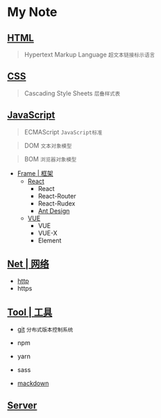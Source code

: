 # My Note
## [HTML]()
> Hypertext Markup Language `超文本链接标示语言`

## [CSS]()
> Cascading Style Sheets `层叠样式表`

## [JavaScript]()
> ECMAScript `JavaScript标准`

> DOM `文本对象模型`

> BOM `浏览器对象模型`

- [Frame | 框架]()
  - [React]()
    - React
    - React-Router
    - React-Rudex
    - [Ant Design](https://ant.design/index-cn)
  - [VUE]()
    - VUE
    - VUE-X
    - Element

## [Net | 网络]()
- [http](https://github.com/Sakuraine/note/blob/master/Server/http.md)
- https

## [Tool | 工具](https://github.com/Sakuraine/note/tree/master/Tool)
- [git](https://github.com/Sakuraine/note/blob/master/Tool/git.md) `分布式版本控制系统`

- npm

- yarn

- sass

- [mackdown]()

## [Server]()

